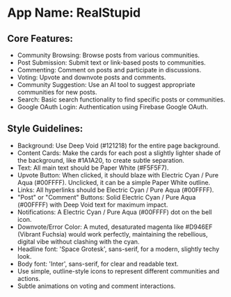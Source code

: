 # **App Name**: RealStupid

## Core Features:

- Community Browsing: Browse posts from various communities.
- Post Submission: Submit text or link-based posts to communities.
- Commenting: Comment on posts and participate in discussions.
- Voting: Upvote and downvote posts and comments.
- Community Suggestion: Use an AI tool to suggest appropriate communities for new posts.
- Search: Basic search functionality to find specific posts or communities.
- Google OAuth Login: Authentication using Firebase Google OAuth.

## Style Guidelines:

- Background: Use Deep Void (#121218) for the entire page background.
- Content Cards: Make the cards for each post a slightly lighter shade of the background, like #1A1A20, to create subtle separation.
- Text: All main text should be Paper White (#F5F5F7).
- Upvote Button: When clicked, it should blaze with Electric Cyan / Pure Aqua (#00FFFF). Unclicked, it can be a simple Paper White outline.
- Links: All hyperlinks should be Electric Cyan / Pure Aqua (#00FFFF).
- "Post" or "Comment" Buttons: Solid Electric Cyan / Pure Aqua (#00FFFF) with Deep Void text for maximum impact.
- Notifications: A Electric Cyan / Pure Aqua (#00FFFF) dot on the bell icon.
- Downvote/Error Color: A muted, desaturated magenta like #D946EF (Vibrant Fuchsia) would work perfectly, maintaining the rebellious, digital vibe without clashing with the cyan.
- Headline font: 'Space Grotesk', sans-serif, for a modern, slightly techy look.
- Body font: 'Inter', sans-serif, for clear and readable text.
- Use simple, outline-style icons to represent different communities and actions.
- Subtle animations on voting and comment interactions.